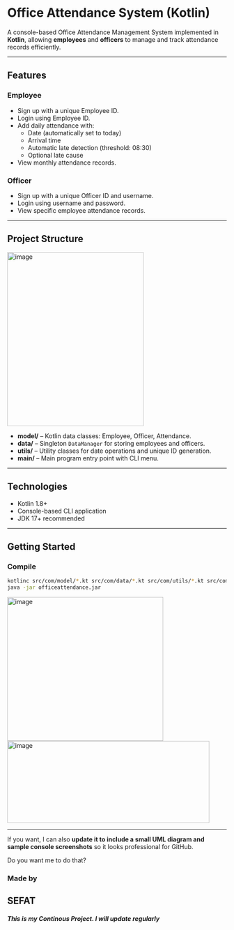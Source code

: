 # Office Attendance System (Kotlin)

A console-based Office Attendance Management System implemented in **Kotlin**, allowing **employees** and **officers** to manage and track attendance records efficiently.

---

## Features

### Employee
- Sign up with a unique Employee ID.
- Login using Employee ID.
- Add daily attendance with:
  - Date (automatically set to today)
  - Arrival time
  - Automatic late detection (threshold: 08:30)
  - Optional late cause
- View monthly attendance records.

### Officer
- Sign up with a unique Officer ID and username.
- Login using username and password.
- View specific employee attendance records.

---

## Project Structure

<img width="313" height="399" alt="image" src="https://github.com/user-attachments/assets/ad2b2ff9-5076-4eff-bd95-d4d1fad50174" />

- **model/** – Kotlin data classes: Employee, Officer, Attendance.  
- **data/** – Singleton `DataManager` for storing employees and officers.  
- **utils/** – Utility classes for date operations and unique ID generation.  
- **main/** – Main program entry point with CLI menu.  

---

## Technologies
- Kotlin 1.8+  
- Console-based CLI application  
- JDK 17+ recommended  

---

## Getting Started

### Compile

```bash
kotlinc src/com/model/*.kt src/com/data/*.kt src/com/utils/*.kt src/com/main/*.kt -include-runtime -d officeattendance.jar
java -jar officeattendance.jar
```

<img width="358" height="330" alt="image" src="https://github.com/user-attachments/assets/70732a20-8e10-4edf-bdf0-afeac18dcbe6" /><br>
<img width="464" height="188" alt="image" src="https://github.com/user-attachments/assets/536da629-bf5c-4ac1-b64f-0ef1c33c5870" />


---

If you want, I can also **update it to include a small UML diagram and sample console screenshots** so it looks professional for GitHub.  

Do you want me to do that?

### Made by
## SEFAT

##### This is my Continous Project. I will update regularly


